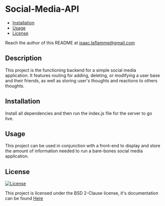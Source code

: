 # Social-Media-API

- [Installation](#installation)
- [Usage](#usage)
- [License](#license)

Reach the author of this README at [isaac.laflamme@gmail.com](mailto:isaac.laflamme@gmail.com)

## Description
This project is the functioning backend for a simple social media application. It features routing for adding, deleting, or modifying a user base and their friends, as well as storing user's thoughts and reactions to others thoughts.

## Installation
Install all dependencies and then run the index.js file for the server to go live.

## Usage
This project can be used in conjunction with a front-end to display and store the amount of information needed to run a bare-bones social media application.

## License
[![License](https://img.shields.io/badge/License-BSD_2--Clause-orange.svg)](https://opensource.org/licenses/BSD-2-Clause)

This project is licensed under the BSD 2-Clause license, it's documentation can be found [Here](https://opensource.org/licenses/BSD-2-Clause)